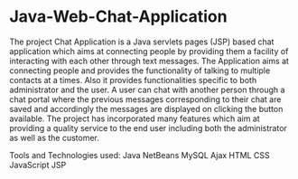 # Java-Web-Chat-Application
The project Chat Application is a Java servlets pages (JSP) based chat application which aims at connecting people by providing them a facility of interacting with each other through text messages. The Application aims at connecting people and provides the functionality of talking to multiple contacts at a times. Also it provides functionalities specific to both administrator and the user. 
A user can chat with another person through a chat portal where the previous messages corresponding to their chat are saved and accordingly the messages are displayed on clicking the button available. The project has incorporated many features which aim at providing a quality service to the end user including both the administrator as well as the customer.

Tools and Technologies used:
Java
NetBeans
MySQL
Ajax
HTML
CSS
JavaScript
JSP

